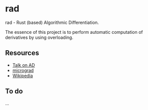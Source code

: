 # rad
rad - Rust (based) Algorithmic Differentiation.

The essence of this project is to perform automatic computation of derivatives
by using overloading.

## Resources
* [Talk on AD](https://www.youtube.com/watch?v=ne99laPUxN4)
* [micrograd](https://github.com/karpathy/micrograd)
* [Wikipedia](https://en.wikipedia.org/wiki/Automatic_differentiation)

## To do
...
